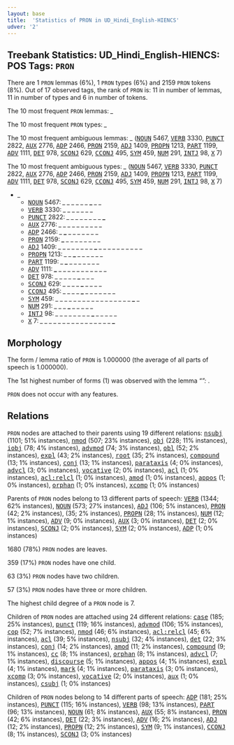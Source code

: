 ```yaml
---
layout: base
title:  'Statistics of PRON in UD_Hindi_English-HIENCS'
udver: '2'
---
```


## Treebank Statistics: UD_Hindi_English-HIENCS: POS Tags: `PRON`

There are 1 `PRON` lemmas (6%), 1 `PRON` types (6%) and 2159 `PRON` tokens (8%).
Out of 17 observed tags, the rank of `PRON` is: 11 in number of lemmas, 11 in number of types and 6 in number of tokens.

The 10 most frequent `PRON` lemmas: <em>_</em>

The 10 most frequent `PRON` types:  <em>_</em>

The 10 most frequent ambiguous lemmas: <em>_</em> (<tt><a href="qhe_hiencs-pos-NOUN.html">NOUN</a></tt> 5467, <tt><a href="qhe_hiencs-pos-VERB.html">VERB</a></tt> 3330, <tt><a href="qhe_hiencs-pos-PUNCT.html">PUNCT</a></tt> 2822, <tt><a href="qhe_hiencs-pos-AUX.html">AUX</a></tt> 2776, <tt><a href="qhe_hiencs-pos-ADP.html">ADP</a></tt> 2466, <tt><a href="qhe_hiencs-pos-PRON.html">PRON</a></tt> 2159, <tt><a href="qhe_hiencs-pos-ADJ.html">ADJ</a></tt> 1409, <tt><a href="qhe_hiencs-pos-PROPN.html">PROPN</a></tt> 1213, <tt><a href="qhe_hiencs-pos-PART.html">PART</a></tt> 1199, <tt><a href="qhe_hiencs-pos-ADV.html">ADV</a></tt> 1111, <tt><a href="qhe_hiencs-pos-DET.html">DET</a></tt> 978, <tt><a href="qhe_hiencs-pos-SCONJ.html">SCONJ</a></tt> 629, <tt><a href="qhe_hiencs-pos-CCONJ.html">CCONJ</a></tt> 495, <tt><a href="qhe_hiencs-pos-SYM.html">SYM</a></tt> 459, <tt><a href="qhe_hiencs-pos-NUM.html">NUM</a></tt> 291, <tt><a href="qhe_hiencs-pos-INTJ.html">INTJ</a></tt> 98, <tt><a href="qhe_hiencs-pos-X.html">X</a></tt> 7)

The 10 most frequent ambiguous types:  <em>_</em> (<tt><a href="qhe_hiencs-pos-NOUN.html">NOUN</a></tt> 5467, <tt><a href="qhe_hiencs-pos-VERB.html">VERB</a></tt> 3330, <tt><a href="qhe_hiencs-pos-PUNCT.html">PUNCT</a></tt> 2822, <tt><a href="qhe_hiencs-pos-AUX.html">AUX</a></tt> 2776, <tt><a href="qhe_hiencs-pos-ADP.html">ADP</a></tt> 2466, <tt><a href="qhe_hiencs-pos-PRON.html">PRON</a></tt> 2159, <tt><a href="qhe_hiencs-pos-ADJ.html">ADJ</a></tt> 1409, <tt><a href="qhe_hiencs-pos-PROPN.html">PROPN</a></tt> 1213, <tt><a href="qhe_hiencs-pos-PART.html">PART</a></tt> 1199, <tt><a href="qhe_hiencs-pos-ADV.html">ADV</a></tt> 1111, <tt><a href="qhe_hiencs-pos-DET.html">DET</a></tt> 978, <tt><a href="qhe_hiencs-pos-SCONJ.html">SCONJ</a></tt> 629, <tt><a href="qhe_hiencs-pos-CCONJ.html">CCONJ</a></tt> 495, <tt><a href="qhe_hiencs-pos-SYM.html">SYM</a></tt> 459, <tt><a href="qhe_hiencs-pos-NUM.html">NUM</a></tt> 291, <tt><a href="qhe_hiencs-pos-INTJ.html">INTJ</a></tt> 98, <tt><a href="qhe_hiencs-pos-X.html">X</a></tt> 7)


* <em>_</em>
  * <tt><a href="qhe_hiencs-pos-NOUN.html">NOUN</a></tt> 5467: <em>_ _ _ _ _ _ <b>_</b> _ _</em>
  * <tt><a href="qhe_hiencs-pos-VERB.html">VERB</a></tt> 3330: <em>_ _ _ <b>_</b> _ _ _ <b>_</b> _</em>
  * <tt><a href="qhe_hiencs-pos-PUNCT.html">PUNCT</a></tt> 2822: <em>_ _ _ _ _ _ _ _ <b>_</b></em>
  * <tt><a href="qhe_hiencs-pos-AUX.html">AUX</a></tt> 2776: <em>_ _ <b>_</b> <b>_</b> _ _ _ _ _ _ _ _</em>
  * <tt><a href="qhe_hiencs-pos-ADP.html">ADP</a></tt> 2466: <em>_ <b>_</b> _ _ _ _ _ _ _</em>
  * <tt><a href="qhe_hiencs-pos-PRON.html">PRON</a></tt> 2159: <em><b>_</b> _ _ _ _ _ _ _ _</em>
  * <tt><a href="qhe_hiencs-pos-ADJ.html">ADJ</a></tt> 1409: <em>_ _ _ _ _ _ _ _ <b>_</b> _ _ _ _ _ _ _ _ _ _</em>
  * <tt><a href="qhe_hiencs-pos-PROPN.html">PROPN</a></tt> 1213: <em>_ _ <b>_</b> _ _ _ _ _ _</em>
  * <tt><a href="qhe_hiencs-pos-PART.html">PART</a></tt> 1199: <em>_ <b>_</b> _ _ _ _ _ _ _</em>
  * <tt><a href="qhe_hiencs-pos-ADV.html">ADV</a></tt> 1111: <em><b>_</b> _ _ _ _ _ _ _ _ _ _ _</em>
  * <tt><a href="qhe_hiencs-pos-DET.html">DET</a></tt> 978: <em>_ _ _ _ _ <b>_</b> _ _ _</em>
  * <tt><a href="qhe_hiencs-pos-SCONJ.html">SCONJ</a></tt> 629: <em>_ _ _ _ <b>_</b> _ _ _ _</em>
  * <tt><a href="qhe_hiencs-pos-CCONJ.html">CCONJ</a></tt> 495: <em>_ _ _ _ <b>_</b> _ _ _ _ _ _ _</em>
  * <tt><a href="qhe_hiencs-pos-SYM.html">SYM</a></tt> 459: <em>_ _ _ _ _ _ _ _ _ _ _ _ _ _ _ _ _ <b>_</b> _</em>
  * <tt><a href="qhe_hiencs-pos-NUM.html">NUM</a></tt> 291: <em>_ _ _ <b>_</b> <b>_</b> <b>_</b> _ _ _ _ _</em>
  * <tt><a href="qhe_hiencs-pos-INTJ.html">INTJ</a></tt> 98: <em>_ _ _ _ _ _ _ _ <b>_</b> _ _ _ _ _</em>
  * <tt><a href="qhe_hiencs-pos-X.html">X</a></tt> 7: <em>_ _ _ _ _ _ _ _ _ _ _ _ _ _ _ _ <b>_</b></em>

## Morphology

The form / lemma ratio of `PRON` is 1.000000 (the average of all parts of speech is 1.000000).

The 1st highest number of forms (1) was observed with the lemma “_”: <em>_</em>.

`PRON` does not occur with any features.


## Relations

`PRON` nodes are attached to their parents using 19 different relations: <tt><a href="qhe_hiencs-dep-nsubj.html">nsubj</a></tt> (1101; 51% instances), <tt><a href="qhe_hiencs-dep-nmod.html">nmod</a></tt> (507; 23% instances), <tt><a href="qhe_hiencs-dep-obj.html">obj</a></tt> (228; 11% instances), <tt><a href="qhe_hiencs-dep-iobj.html">iobj</a></tt> (78; 4% instances), <tt><a href="qhe_hiencs-dep-advmod.html">advmod</a></tt> (74; 3% instances), <tt><a href="qhe_hiencs-dep-obl.html">obl</a></tt> (52; 2% instances), <tt><a href="qhe_hiencs-dep-expl.html">expl</a></tt> (43; 2% instances), <tt><a href="qhe_hiencs-dep-root.html">root</a></tt> (35; 2% instances), <tt><a href="qhe_hiencs-dep-compound.html">compound</a></tt> (13; 1% instances), <tt><a href="qhe_hiencs-dep-conj.html">conj</a></tt> (13; 1% instances), <tt><a href="qhe_hiencs-dep-parataxis.html">parataxis</a></tt> (4; 0% instances), <tt><a href="qhe_hiencs-dep-advcl.html">advcl</a></tt> (3; 0% instances), <tt><a href="qhe_hiencs-dep-vocative.html">vocative</a></tt> (2; 0% instances), <tt><a href="qhe_hiencs-dep-acl.html">acl</a></tt> (1; 0% instances), <tt><a href="qhe_hiencs-dep-acl-relcl.html">acl:relcl</a></tt> (1; 0% instances), <tt><a href="qhe_hiencs-dep-amod.html">amod</a></tt> (1; 0% instances), <tt><a href="qhe_hiencs-dep-appos.html">appos</a></tt> (1; 0% instances), <tt><a href="qhe_hiencs-dep-orphan.html">orphan</a></tt> (1; 0% instances), <tt><a href="qhe_hiencs-dep-xcomp.html">xcomp</a></tt> (1; 0% instances)

Parents of `PRON` nodes belong to 13 different parts of speech: <tt><a href="qhe_hiencs-pos-VERB.html">VERB</a></tt> (1344; 62% instances), <tt><a href="qhe_hiencs-pos-NOUN.html">NOUN</a></tt> (573; 27% instances), <tt><a href="qhe_hiencs-pos-ADJ.html">ADJ</a></tt> (106; 5% instances), <tt><a href="qhe_hiencs-pos-PRON.html">PRON</a></tt> (42; 2% instances),  (35; 2% instances), <tt><a href="qhe_hiencs-pos-PROPN.html">PROPN</a></tt> (28; 1% instances), <tt><a href="qhe_hiencs-pos-NUM.html">NUM</a></tt> (12; 1% instances), <tt><a href="qhe_hiencs-pos-ADV.html">ADV</a></tt> (9; 0% instances), <tt><a href="qhe_hiencs-pos-AUX.html">AUX</a></tt> (3; 0% instances), <tt><a href="qhe_hiencs-pos-DET.html">DET</a></tt> (2; 0% instances), <tt><a href="qhe_hiencs-pos-SCONJ.html">SCONJ</a></tt> (2; 0% instances), <tt><a href="qhe_hiencs-pos-SYM.html">SYM</a></tt> (2; 0% instances), <tt><a href="qhe_hiencs-pos-ADP.html">ADP</a></tt> (1; 0% instances)

1680 (78%) `PRON` nodes are leaves.

359 (17%) `PRON` nodes have one child.

63 (3%) `PRON` nodes have two children.

57 (3%) `PRON` nodes have three or more children.

The highest child degree of a `PRON` node is 7.

Children of `PRON` nodes are attached using 24 different relations: <tt><a href="qhe_hiencs-dep-case.html">case</a></tt> (185; 25% instances), <tt><a href="qhe_hiencs-dep-punct.html">punct</a></tt> (119; 16% instances), <tt><a href="qhe_hiencs-dep-advmod.html">advmod</a></tt> (106; 15% instances), <tt><a href="qhe_hiencs-dep-cop.html">cop</a></tt> (52; 7% instances), <tt><a href="qhe_hiencs-dep-nmod.html">nmod</a></tt> (46; 6% instances), <tt><a href="qhe_hiencs-dep-acl-relcl.html">acl:relcl</a></tt> (45; 6% instances), <tt><a href="qhe_hiencs-dep-acl.html">acl</a></tt> (39; 5% instances), <tt><a href="qhe_hiencs-dep-nsubj.html">nsubj</a></tt> (32; 4% instances), <tt><a href="qhe_hiencs-dep-det.html">det</a></tt> (22; 3% instances), <tt><a href="qhe_hiencs-dep-conj.html">conj</a></tt> (14; 2% instances), <tt><a href="qhe_hiencs-dep-amod.html">amod</a></tt> (11; 2% instances), <tt><a href="qhe_hiencs-dep-compound.html">compound</a></tt> (9; 1% instances), <tt><a href="qhe_hiencs-dep-cc.html">cc</a></tt> (8; 1% instances), <tt><a href="qhe_hiencs-dep-orphan.html">orphan</a></tt> (8; 1% instances), <tt><a href="qhe_hiencs-dep-advcl.html">advcl</a></tt> (7; 1% instances), <tt><a href="qhe_hiencs-dep-discourse.html">discourse</a></tt> (5; 1% instances), <tt><a href="qhe_hiencs-dep-appos.html">appos</a></tt> (4; 1% instances), <tt><a href="qhe_hiencs-dep-expl.html">expl</a></tt> (4; 1% instances), <tt><a href="qhe_hiencs-dep-mark.html">mark</a></tt> (4; 1% instances), <tt><a href="qhe_hiencs-dep-parataxis.html">parataxis</a></tt> (3; 0% instances), <tt><a href="qhe_hiencs-dep-xcomp.html">xcomp</a></tt> (3; 0% instances), <tt><a href="qhe_hiencs-dep-vocative.html">vocative</a></tt> (2; 0% instances), <tt><a href="qhe_hiencs-dep-aux.html">aux</a></tt> (1; 0% instances), <tt><a href="qhe_hiencs-dep-csubj.html">csubj</a></tt> (1; 0% instances)

Children of `PRON` nodes belong to 14 different parts of speech: <tt><a href="qhe_hiencs-pos-ADP.html">ADP</a></tt> (181; 25% instances), <tt><a href="qhe_hiencs-pos-PUNCT.html">PUNCT</a></tt> (115; 16% instances), <tt><a href="qhe_hiencs-pos-VERB.html">VERB</a></tt> (98; 13% instances), <tt><a href="qhe_hiencs-pos-PART.html">PART</a></tt> (96; 13% instances), <tt><a href="qhe_hiencs-pos-NOUN.html">NOUN</a></tt> (61; 8% instances), <tt><a href="qhe_hiencs-pos-AUX.html">AUX</a></tt> (55; 8% instances), <tt><a href="qhe_hiencs-pos-PRON.html">PRON</a></tt> (42; 6% instances), <tt><a href="qhe_hiencs-pos-DET.html">DET</a></tt> (22; 3% instances), <tt><a href="qhe_hiencs-pos-ADV.html">ADV</a></tt> (16; 2% instances), <tt><a href="qhe_hiencs-pos-ADJ.html">ADJ</a></tt> (12; 2% instances), <tt><a href="qhe_hiencs-pos-PROPN.html">PROPN</a></tt> (12; 2% instances), <tt><a href="qhe_hiencs-pos-SYM.html">SYM</a></tt> (9; 1% instances), <tt><a href="qhe_hiencs-pos-CCONJ.html">CCONJ</a></tt> (8; 1% instances), <tt><a href="qhe_hiencs-pos-SCONJ.html">SCONJ</a></tt> (3; 0% instances)

